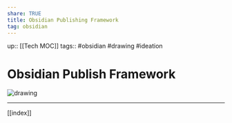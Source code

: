 ```yaml
---
share: TRUE
title: Obsidian Publishing Framework
tag: obsidian
---
```

up:: [[Tech MOC]]
tags:: #obsidian #drawing #ideation 

# Obsidian Publish Framework


![drawing](https://i.ibb.co/WD0ks83/Paper-Journal1.jpg)

---
[[index]]